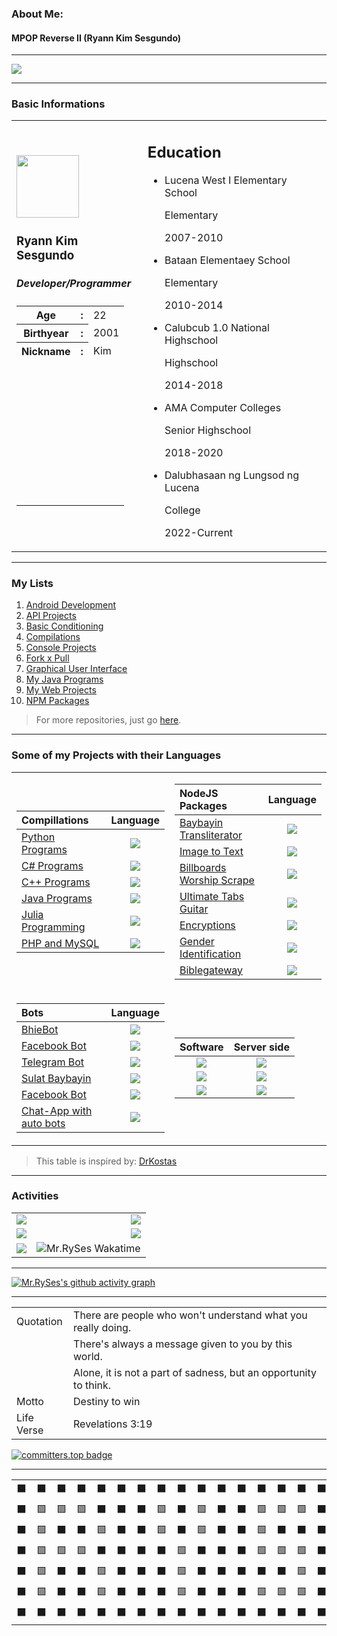 ### About Me:
#### MPOP Reverse II (Ryann Kim Sesgundo)

---

![](https://readme-typing-svg.demolab.com?font=Times+new+Roman&size=18&duration=2500&pause=500&width=500&vCenter=true&center=true&height=25&lines=I+am+RyannKim327;Android+Application+Developer;Backend+Developer;Soon+to+be+a+Full+Stack+Developer)

---
### Basic Informations
<table>
	<tr>
		<td>
			<img src="https://ryannkim327.vercel.app/img/ako.png" height="100">
			<h3>Ryann Kim Sesgundo</h3>
			<h5>Developer/Programmer</h5>
			<table>
				<tr>
					<th>
						Age
					</th>
					<th>:
					</th>
					<td>
						22
					</td>
				</tr>
				<tr>
					<th>
						Birthyear
					</th>
					<th>:
					</th>
					<td>
						2001
					</td>
				<tr>
					<th>
						Nickname
					</th>
					<th>:
					</th>
					<td>
						Kim
					</td>
				</tr>
				<tr>
				<td></td>
				<td></td>
				<td></td>
				</tr>
				<tr>
				<td><br><br><br><br><br><br><br><br><br><br><br></td>
				<td><br><br><br><br><br><br><br><br><br><br><br></td>
				<td><br><br><br><br><br><br><br><br><br><br><br></td>
				</tr>
			</table>
		</td>
		<td>
			<h2>Education</h2>
			<ul>
				<li>Lucena West I Elementary School
					<p>Elementary</p>
					<p>2007-2010</p>
				</li>
				<li>Bataan Elementaey School
					<p>Elementary</p>
					<p>2010-2014</p>
				</li>
				<li>Calubcub 1.0 National Highschool
					<p>Highschool</p>
					<p>2014-2018</p>
				</li>
				<li>AMA Computer Colleges
					<p>Senior Highschool</p>
					<p>2018-2020</p>
				</li>
				<li>Dalubhasaan ng Lungsod ng Lucena
					<p>College</p>
					<p>2022-Current</p>
				</li>
			</ul>
		</td>
	</tr>
</table>

---
### My Lists
1. [Android Development](https://github.com/stars/RyannKim327/lists/android-development)
2. [API Projects](https://github.com/stars/RyannKim327/lists/api-projects)
3. [Basic Conditioning](https://github.com/stars/RyannKim327/lists/basic-conditioning)
4. [Compilations](https://github.com/stars/RyannKim327/lists/compillation)
5. [Console Projects](https://github.com/stars/RyannKim327/lists/console-projects)
6. [Fork x Pull](https://github.com/stars/RyannKim327/lists/fork-x-pull)
7. [Graphical User Interface](https://github.com/stars/RyannKim327/lists/gui)
8. [My Java Programs](https://github.com/stars/RyannKim327/lists/my-java-programs)
9. [My Web Projects](https://github.com/stars/RyannKim327/lists/my-web-projects)
10. [NPM Packages](https://github.com/stars/RyannKim327/lists/npm-packages)

> For more repositories, just go [here](https://github.com/stars/RyannKim327/lists/my-repos).

---

### Some of my Projects with their Languages
<table>
<tr>
<td>

| Compillations | Language |
| :--- | :---: |
| [Python Programs](https://github.com/RyannKim327/Python-Programming-Compillation) | ![](https://img.shields.io/badge/-Python-black?color=3572A5&style=flat) |
| [C# Programs](https://github.com/RyannKim327/C-Sharp-Compillations) | ![](https://img.shields.io/badge/-C_Sharp-black?color=178600&style=flat) |
| [C++ Programs](https://github.com/RyannKim327/cpp-compilled-programs) | ![](https://img.shields.io/badge/-CPP-black?color=f34b7d&style=flat) |
| [Java Programs](https://github.com/RyannKim327/Java-compilled-programs) | ![](https://img.shields.io/badge/-Java-black?color=b07219&style=flat) |
| [Julia Programming](https://github.com/RyannKim327/Julia-Compillation-Projects) | ![](https://img.shields.io/badge/-Julia-black?color=a270ba&style=flat) |
| [PHP and MySQL](https://github.com/RyannKim327/Basic-CRUD-in-PHP-and-MySQL) | ![](https://img.shields.io/badge/MySQL-PHP-black?color=4F5D95&style=flat) |

</td>
<td>

| NodeJS Packages | Language |
| :--- | :---: |
| [Baybayin Transliterator](https://github.com/RyannKim327/Baybayin-Transliterator) | ![](https://img.shields.io/badge/Javascript-NodeJS-black?color=336633&style=flat) |
| [Image to Text](https://github.com/RyannKim327/image-to-text) | ![](https://img.shields.io/badge/Javascript-NodeJS-black?color=336633&style=flat)|
| [Billboards Worship Scrape](https://github.com/RyannKim327/Billboards-worship-scrape) | ![](https://img.shields.io/badge/Javascript-NodeJS-black?color=336633&style=flat)|
| [Ultimate Tabs Guitar](https://github.com/RyannKim327/UltimateGuitar-Project) | ![](https://img.shields.io/badge/Javascript-NodeJS-black?color=336633&style=flat)|
| [Encryptions](https://github.com/RyannKim327/MPOP-Encryptions) | ![](https://img.shields.io/badge/Javascript-NodeJS-black?color=336633&style=flat)|
| [Gender Identification](https://github.com/RyannKim327/Gender-Identification) | ![](https://img.shields.io/badge/Javascript-NodeJS-black?color=336633&style=flat)|
| [Biblegateway](https://github.com/RyannKim327/biblegateway) | ![](https://img.shields.io/badge/Javascript-NodeJS-black?color=336633&style=flat)|

</td>
</tr>
<tr>
<td>

| Bots | Language |
| :--- | :---: |
| [BhieBot](https://github.com/RyannKim327/BhieBot) | ![](https://img.shields.io/badge/Javascript-NodeJS-black?color=336633&style=flat) |
| [Facebook Bot](https://github.com/RyannKim327/FacebookBot) | ![](https://img.shields.io/badge/Javascript-NodeJS-black?color=336633&style=flat) |
| [Telegram Bot](https://github.com/RyannKim327/Telegram-Bot) | ![](https://img.shields.io/badge/Javascript-NodeJS-black?color=336633&style=flat) |
| [Sulat Baybayin](https://github.com/RyannKim327/FacebookBot) | ![](https://img.shields.io/badge/-Java-black?color=b07219&style=flat) |
| [Facebook Bot](https://github.com/RyannKim327/Facebook-Bot-Python) | ![](https://img.shields.io/badge/-Python-black?color=3572A5&style=flat) |
| [Chat-App with auto bots](https://github.com/RyannKim327/chat-app) | ![](https://img.shields.io/badge/Javascript-NodeJS-black?color=336633&style=flat) |

</td>
<td>

| Software | Server side |
| :---: | :---: |
| [![](https://img.shields.io/badge/Launcher_App-Java-black?color=b07219&style=flat)](https://github.com/RyannKim327/Launcher-App) | [![](https://img.shields.io/badge/Server_Side_of_Launcher-NodeJS-black?color=336633&style=flat)](https://github.com/RyannKim327/Server-Side-of-Launcher) |
| [![](https://img.shields.io/badge/Front_end_Editor-Java-black?color=b07219&style=flat)](https://github.com/RyannKim327/Front-end-Editor) | ![](https://img.shields.io/badge/Not_found_server-PHP_MySQL-black?color=4F5D95&style=flat) |
| [![](https://img.shields.io/badge/19N0R3_Poetry_App-Java-black?color=b07219&style=flat)](https://github.com/RyannKim327/19N0R3-App) | [![](https://img.shields.io/badge/19N0R3_Server_Side-NodeJS-black?color=336633&style=flat)](https://github.com/RyannKim327/19N0R3) |

</td>
</tr>
</table>

> This table is inspired by: [DrKostas](https://github.com/drkostas)

---
### Activities
|  |  |
| :--- | ---: |
| ![](https://github-readme-stats.vercel.app/api?username=ryannkim327&show_icons=true&theme=radical) | ![](https://github-profile-summary-cards.vercel.app/api/cards/repos-per-language?username=RyannKim327&theme=radical) |
| ![](https://github-readme-stats.vercel.app/api/top-langs/?username=ryannkim327&layout=compact&theme=radical)  | ![](https://github-profile-summary-cards.vercel.app/api/cards/most-commit-language?username=RyannKim327&theme=radical) |
| ![](https://github-profile-trophy.vercel.app/?username=RyannKim327&theme=radical&column=4) | ![Mr.RySes Wakatime](https://github-readme-stats.vercel.app/api/wakatime?username=ryannkim327&theme=radical&layout=compact) |
---

[![Mr.RySes's github activity graph](https://github-readme-activity-graph.vercel.app/graph?username=RyannKim327&bg_color=0a0119&color=18cda9&line=00f583&point=00ff11&area=true&hide_border=true)](https://github.com/RyannKim327/github-readme-activity-graph)

---
|  |  |
| --- | --- |
| Quotation | There are people who won't understand what you really doing. |
| | There's always a message given to you by this world. |
| | Alone, it is not a part of sadness, but an opportunity to think. |
| Motto | Destiny to win |
| Life Verse | Revelations 3:19 |

[![committers.top badge](https://user-badge.committers.top/philippines/RyannKim327.svg)](https://user-badge.committers.top/philippines/RyannKim327)

---
<table id="table">
		<tr><td>⬛</td><td>⬛</td><td>⬛</td><td>⬛</td><td>⬛</td><td>⬛</td><td>⬛</td><td>⬛</td><td>⬛</td><td>⬛</td><td>⬛</td><td>⬛</td><td>⬛</td><td>⬛</td><td>⬛</td><td>⬛</td><td>⬛</td><td>⬛</td><td>⬛</td><td>⬛</td><td>⬛</td><td>⬛</td><td>⬛</td><td>⬛</td><td>⬛</td><td>⬛</td><td>⬛</td><td>⬛</td><td>⬛</td><td>⬛</td><td>⬛</td><td>⬛</td><td>⬛</td><td>⬛</td><td>⬛</td><td>⬛</td><td>⬛</td><td>⬛</td><td>⬛</td><td>⬛</td><td>⬛</td><td>⬛</td><td>⬛</td><td>⬛</td><td>⬛</td><td>⬛</td><td>⬛</td><td>⬛</td></tr><tr><td>⬛</td><td>🟩</td><td>🟩</td><td>🟩</td><td>⬛</td><td>⬛</td><td>⬛</td><td>🟩</td><td>⬛</td><td>🟩</td><td>⬛</td><td>⬛</td><td>🟩</td><td>🟩</td><td>🟩</td><td>⬛</td><td>⬛</td><td>🟩</td><td>🟩</td><td>🟩</td><td>⬛</td><td>⬛</td><td>🟩</td><td>🟩</td><td>🟩</td><td>⬛</td><td>⬛</td><td>🟩</td><td>🟩</td><td>🟩</td><td>⬛</td><td>⬛</td><td>🟩</td><td>🟩</td><td>🟩</td><td>⬛</td><td>⬛</td><td>🟩</td><td>🟩</td><td>🟩</td><td>⬛</td><td>⬛</td><td>⬛</td><td>⬛</td><td>⬛</td><td>⬛</td><td>⬛</td><td>⬛</td></tr><tr><td>⬛</td><td>🟩</td><td>⬛</td><td>⬛</td><td>🟩</td><td>⬛</td><td>⬛</td><td>🟩</td><td>⬛</td><td>🟩</td><td>⬛</td><td>⬛</td><td>🟩</td><td>⬛</td><td>⬛</td><td>⬛</td><td>⬛</td><td>🟩</td><td>⬛</td><td>⬛</td><td>⬛</td><td>⬛</td><td>🟩</td><td>⬛</td><td>⬛</td><td>⬛</td><td>⬛</td><td>⬛</td><td>⬛</td><td>🟩</td><td>⬛</td><td>⬛</td><td>⬛</td><td>⬛</td><td>🟩</td><td>⬛</td><td>⬛</td><td>⬛</td><td>⬛</td><td>🟩</td><td>⬛</td><td>⬛</td><td>⬛</td><td>⬛</td><td>⬛</td><td>⬛</td><td>⬛</td><td>⬛</td></tr><tr><td>⬛</td><td>🟩</td><td>🟩</td><td>🟩</td><td>⬛</td><td>⬛</td><td>⬛</td><td>⬛</td><td>🟩</td><td>⬛</td><td>⬛</td><td>⬛</td><td>🟩</td><td>🟩</td><td>🟩</td><td>⬛</td><td>⬛</td><td>🟩</td><td>🟩</td><td>🟩</td><td>⬛</td><td>⬛</td><td>🟩</td><td>🟩</td><td>🟩</td><td>⬛</td><td>⬛</td><td>⬛</td><td>🟩</td><td>⬛</td><td>⬛</td><td>⬛</td><td>🟩</td><td>🟩</td><td>🟩</td><td>⬛</td><td>⬛</td><td>⬛</td><td>⬛</td><td>🟩</td><td>⬛</td><td>⬛</td><td>⬛</td><td>⬛</td><td>⬛</td><td>⬛</td><td>⬛</td><td>⬛</td></tr><tr><td>⬛</td><td>🟩</td><td>⬛</td><td>⬛</td><td>🟩</td><td>⬛</td><td>⬛</td><td>⬛</td><td>🟩</td><td>⬛</td><td>⬛</td><td>⬛</td><td>⬛</td><td>⬛</td><td>🟩</td><td>⬛</td><td>⬛</td><td>🟩</td><td>⬛</td><td>⬛</td><td>⬛</td><td>⬛</td><td>⬛</td><td>⬛</td><td>🟩</td><td>⬛</td><td>⬛</td><td>⬛</td><td>⬛</td><td>🟩</td><td>⬛</td><td>⬛</td><td>🟩</td><td>⬛</td><td>⬛</td><td>⬛</td><td>⬛</td><td>⬛</td><td>⬛</td><td>🟩</td><td>⬛</td><td>⬛</td><td>⬛</td><td>⬛</td><td>⬛</td><td>⬛</td><td>⬛</td><td>⬛</td></tr><tr><td>⬛</td><td>🟩</td><td>⬛</td><td>⬛</td><td>🟩</td><td>⬛</td><td>⬛</td><td>⬛</td><td>🟩</td><td>⬛</td><td>⬛</td><td>⬛</td><td>🟩</td><td>🟩</td><td>🟩</td><td>⬛</td><td>⬛</td><td>🟩</td><td>🟩</td><td>🟩</td><td>⬛</td><td>⬛</td><td>🟩</td><td>🟩</td><td>🟩</td><td>⬛</td><td>⬛</td><td>🟩</td><td>🟩</td><td>🟩</td><td>⬛</td><td>⬛</td><td>🟩</td><td>🟩</td><td>🟩</td><td>⬛</td><td>⬛</td><td>⬛</td><td>⬛</td><td>🟩</td><td>⬛</td><td>⬛</td><td>🟩</td><td>🟩</td><td>🟩</td><td>⬛</td><td>⬛</td><td>⬛</td></tr><tr><td>⬛</td><td>⬛</td><td>⬛</td><td>⬛</td><td>⬛</td><td>⬛</td><td>⬛</td><td>⬛</td><td>⬛</td><td>⬛</td><td>⬛</td><td>⬛</td><td>⬛</td><td>⬛</td><td>⬛</td><td>⬛</td><td>⬛</td><td>⬛</td><td>⬛</td><td>⬛</td><td>⬛</td><td>⬛</td><td>⬛</td><td>⬛</td><td>⬛</td><td>⬛</td><td>⬛</td><td>⬛</td><td>⬛</td><td>⬛</td><td>⬛</td><td>⬛</td><td>⬛</td><td>⬛</td><td>⬛</td><td>⬛</td><td>⬛</td><td>⬛</td><td>⬛</td><td>⬛</td><td>⬛</td><td>⬛</td><td>⬛</td><td>⬛</td><td>⬛</td><td>⬛</td><td>⬛</td><td>⬛</td></tr></table>